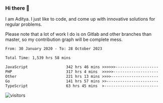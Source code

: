 ### Hi there 👋

I am Aditya. I just like to code, and come up with innovative solutions for regular problems.

Please note that a lot of work I do is on Gitlab and other branches than master, so my contribution graph will be complete mess.

<!--START_SECTION:waka-->

```txt
From: 30 January 2020 - To: 28 October 2023

Total Time: 1,539 hrs 58 mins

JavaScript                 342 hrs 46 mins >>>>>>-------------------   22.26 %
PHP                        317 hrs 4 mins  >>>>>--------------------   20.59 %
Other                      221 hrs 13 mins >>>>---------------------   14.37 %
Go                         141 hrs 57 mins >>-----------------------   09.22 %
TypeScript                 63 hrs 45 mins  >------------------------   04.14 %
```

<!--END_SECTION:waka-->

![visitors](https://visitor-badge.glitch.me/badge?page_id=BrainBuzzer.visitor-badge&left_color=green&right_color=red)
